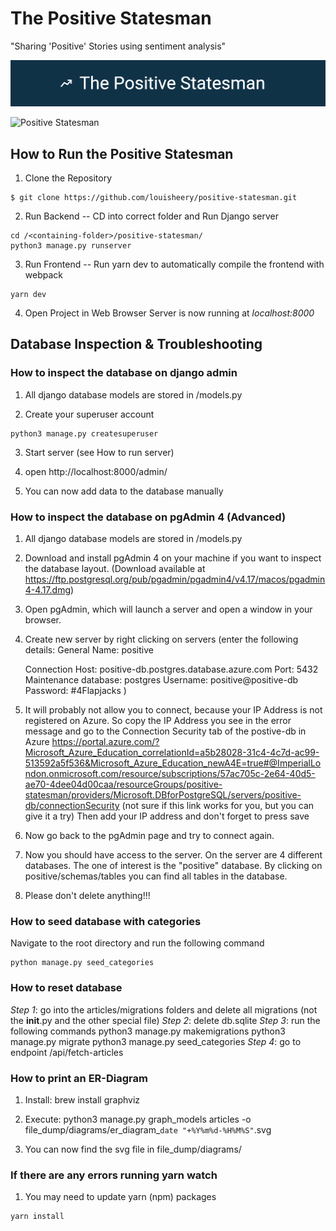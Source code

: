 # The Positive Statesman
"Sharing 'Positive' Stories using sentiment analysis"

![Positive Statesman_LOGO](https://github.com/louisheery/positive-statesman/raw/master/file_dump/Positive%20Statesman%20Banner%20Logo.png)

![Positive Statesman](https://github.com/louisheery/positive-statesman/raw/master/file_dump/ps-homepage.png)


## How to Run the Positive Statesman
1. Clone the Repository
```
$ git clone https://github.com/louisheery/positive-statesman.git
```

2. Run Backend -- CD into correct folder and Run Django server
```
cd /<containing-folder>/positive-statesman/
python3 manage.py runserver
```
3. Run Frontend -- Run yarn dev to automatically compile the frontend with webpack
```
yarn dev
```

4. Open Project in Web Browser
Server is now running at *localhost:8000*



## Database Inspection & Troubleshooting
### How to inspect the database on django admin
1. All django database models are stored in <articles>/models.py

2. Create your superuser account
```
python3 manage.py createsuperuser
```

3. Start server (see How to run server)

4. open http://localhost:8000/admin/

5. You can now add data to the database manually

### How to inspect the database on pgAdmin 4 (Advanced)
1. All django database models are stored in <articles>/models.py

2. Download and install pgAdmin 4 on your machine if you want to inspect the database layout.
   (Download available at
   https://ftp.postgresql.org/pub/pgadmin/pgadmin4/v4.17/macos/pgadmin4-4.17.dmg)

3. Open pgAdmin, which will launch a server and open a window in your browser.

4. Create new server by right clicking on servers (enter the following details:
    General
        Name: positive
    
    Connection
        Host: positive-db.postgres.database.azure.com
        Port: 5432
        Maintenance database: postgres
        Username: positive@positive-db
        Password: #4Flapjacks
    )

5. It will probably not allow you to connect, because your IP Address is not
   registered on Azure. So copy the IP Address you see in the error message and
   go to the Connection Security tab of the postive-db in Azure
   https://portal.azure.com/?Microsoft_Azure_Education_correlationId=a5b28028-31c4-4c7d-ac99-513592a5f536&Microsoft_Azure_Education_newA4E=true#@ImperialLondon.onmicrosoft.com/resource/subscriptions/57ac705c-2e64-40d5-ae70-4dee04d00caa/resourceGroups/positive-statesman/providers/Microsoft.DBforPostgreSQL/servers/positive-db/connectionSecurity
   (not sure if this link works for you, but you can give it a try)
   Then add your IP address and don't forget to press save

6. Now go back to the pgAdmin page and try to connect again.

7. Now you should have access to the server. On the server are 4 different
   databases. The one of interest is the "positive" database. By clicking on
   positive/schemas/tables you can find all tables in the database.

8. Please don't delete anything!!!

### How to seed database with categories
Navigate to the root directory and run the following command 
```
python manage.py seed_categories
```

### How to reset database
*Step 1*: go into the articles/migrations folders and delete all migrations (not the __init__.py and the other special file)
*Step 2*: delete db.sqlite
*Step 3*: run the following commands
python3 manage.py makemigrations
python3 manage.py migrate
python3 manage.py seed_categories
*Step 4*: go to endpoint /api/fetch-articles

### How to print an ER-Diagram

1. Install: brew install graphviz

2. Execute: python3 manage.py graph_models articles -o file_dump/diagrams/er_diagram_`date "+%Y%m%d-%H%M%S"`.svg

3. You can now find the svg file in file_dump/diagrams/

### If there are any errors running yarn watch
1. You may need to update yarn (npm) packages

```
yarn install
```
